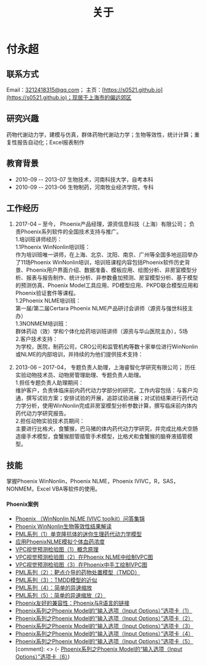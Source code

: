 ﻿---
title: "关于"
slug: "cn/vitae"
---

# 付永超

## 联系方式
Email：3212418315@qq.com；
主页：[https://s0521.github.io](https://s0521.github.io)；现居于上海市的偏远郊区

## 研究兴趣
药物代谢动力学，建模与仿真，群体药物代谢动力学；生物等效性，统计计算；重复性报告自动化；Excel报表制作

## 教育背景
* 2010-09 -- 2013-07
生物技术，河南科技大学，自考本科
* 2010-09 -- 2013-06
生物制药，河南牧业经济学院，专科

## 工作经历
1. 2017-04 – 至今，
Phoenix产品经理，源资信息科技（上海）有限公司；
负责Phoenix系列软件的全国技术支持与推广。  
1.培训班讲师经历：  
1.1Phoenix WinNonlin培训班：  
作为培训班唯一讲师，在上海、北京、沈阳、南京、广州等全国多地巡回举办了11场Phoenix WinNonlin培训，培训班课程内容包括Phoenix软件历史背景、Phoenix用户界面介绍、数据准备、模板应用、绘图分析、非房室模型分析、报表与报告制作、统计分析、非参数叠加预测、房室模型分析、基于模型的预测仿真、Phoenix Model工具应用、PD模型应用、PKPD联合模型应用和Phoenix验证套件等课程。  
1.2Phoenix NLME培训班：  
第一届/第二届Certara Phoenix NLME产品研讨会讲师（源资与强世科技主办）  
1.3NONMEM培训班：  
群体药动（效）学和个体化给药培训班讲师（源资与华山医院主办），5场  
2.客户技术支持：  
为学校，医院，制药公司，CRO公司和监管机构等数十家单位进行WinNonlin或NLME的内部培训，并持续的为他们提供技术支持：

2. 2013-06 – 2017-04，
专题负责人助理，上海睿智化学研究有限公司；
历任实验动物技术员、动物房管理助理、专题负责人助理。  
1.担任专题负责人助理期间：  
维护客户，负责体临床前内药代动力学部分的研究，工作内容包括：与客户沟通，撰写试验方案；安排试验的开展，追踪试验进展；对试验结果进行药代动力学分析，使用WinNonlin完成非房室模型分析参数计算，撰写临床前内体内药代动力学研究报告。  
2.担任动物实验技术员期间：  
主要进行比格犬，食蟹猴，巴马猪的体内药代动力学研究，并完成比格犬空肠造瘘手术模型，食蟹猴胆管插管手术模型，比格犬和食蟹猴的脑脊液插管模型。

## 技能
掌握Phoenix WinNonlin，Phoenix NLME，Phoenix IVIVC，R，SAS，NONMEM，Excel VBA等软件的使用。

#### Phoenix案例
- [Phoenix （WinNonlin NLME IVIVC toolkit）问答集锦](http://www.tri-ibiotech.com.cn/Appofcase/n607.html)
- [Phoenix WinNonlin生物等效性结果解读](http://www.tri-ibiotech.com.cn/Appofcase/n683.html)
- [PML系列（1）单克隆抗体的迷你生理药代动力学模型](http://www.tri-ibiotech.com.cn/Appofcase/n691.html)
- [应用PhoenixNLME模拟个体血药浓度](http://www.tri-ibiotech.com.cn/Appofcase/n770.html)
- [VPC视觉预测检验图（1）概念原理](http://www.tri-ibiotech.com.cn/Appofcase/n737.html)
- [VPC视觉预测检验图（2）在Phoenix NLME中绘制VPC图](http://www.tri-ibiotech.com.cn/Appofcase/n738.html)
- [VPC视觉预测检验图（3）在Phoenix中手工绘制VPC图](http://www.tri-ibiotech.com.cn/Appofcase/n796.html)
- [PML系列（2）：靶点介导的药物处置模型（TMDD）](http://www.tri-ibiotech.com.cn/Appofcase/n700.html)
- [PML系列（3）：TMDD模型的近似](http://www.tri-ibiotech.com.cn/Appofcase/n707.html)
- [PML系列（4）：简单的异速缩放](http://www.tri-ibiotech.com.cn/Appofcase/n813.html)
- [PML系列（5）：简单的异速缩放（2）](http://www.tri-ibiotech.com.cn/Appofcase/n840.html)
- [Phoenix友好的兼容性：Phoenix与R语言的链接](http://www.tri-ibiotech.com.cn/Appofcase/n797.html)
- [Phoenix系列之Phoenix Model的“输入选项（Input Options）”选项卡（1）](http://www.tri-ibiotech.com.cn/Appofcase/n886.html)
- [Phoenix系列之Phoenix Model的“输入选项（Input Options）”选项卡（2）](http://www.tri-ibiotech.com.cn/Appofcase/n887.html)
- [Phoenix系列之Phoenix Model的“输入选项（Input Options）”选项卡（3）](http://www.tri-ibiotech.com.cn/Appofcase/n888.html)
- [Phoenix系列之Phoenix Model的“输入选项（Input Options）”选项卡（4）](http://www.tri-ibiotech.com.cn/Appofcase/n889.html)
- [Phoenix系列之Phoenix Model的“输入选项（Input Options）”选项卡（5）](http://www.tri-ibiotech.com.cn/Appofcase/n907.html)
[comment]: <> (- [Phoenix系列之Phoenix Model的“输入选项（Input Options）”选项卡（6）]())

